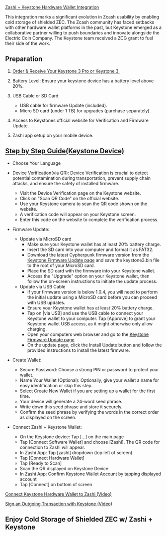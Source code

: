 [Zashi + Keystone Hardware Wallet Integration](https://x.com/zashi_app/status/1869793574880973144) 

This integration marks a significant evolution in Zcash usability by enabling cold storage of shielded ZEC. The Zcash community has faced setbacks with other hardware wallet platforms in the past, but Keystone emerged as a collaborative partner willing to push boundaries and innovate alongside the Electric Coin Company. The Keystone team received a ZCG grant to fuel their side of the work.

## Preparation
1. [Order & Receive Your Keystone 3 Pro or Keystone 3.](https://keyst.one) 

2. Battery Level: Ensure your keystone device has a battery level above 20%.

3. USB Cable or SD Card:
   - USB cable for firmware Update (included).
   - Micro SD card (under 1 TB) for upgrades (purchase separately).

4. Access to Keystones official website for Verification and Firmware Update.

5. Zashi app setup on your mobile device.

## [Step by Step Guide(Keystone Device)](https://keyst.one/get-started) 
- Choose Your Language
- Device Verification(via QR): Device Verification is crucial to detect potential contamination during transportation, prevent supply chain attacks, and ensure the safety of installed firmware.

  - Visit the Device Verification page on the Keystone website.
  - Click on "Scan QR Code" on the official website.
  - Use your Keystone camera to scan the QR code shown on the website.
  - A verification code will appear on your Keystone screen.
  - Enter this code on the website to complete the verification process.

- Firmware Update:
  - Update via MicroSD card
    - Make sure your Keystone wallet has at least 20% battery charge.
    - Insert the SD card into your computer and format it as FAT32.
    - Download the latest Cypherpunk firmware version from the [Keystone Firmware Update page](https://keyst.one/firmware) and save the keystone3.bin file to the root of your MicroSD card.
    - Place the SD card with the firmware into your Keystone wallet.
    - Access the "Upgrade" option on your Keystone wallet, then follow the on-screen instructions to initiate the update process.
  - Update via USB Cable
    - If your firmware version is below 1.0.4, you will need to perform the initial update using a MicroSD card before you can proceed with USB updates.
    - Ensure your Keystone wallet has at least 20% battery charge.
    - Tap on [via USB] and use the USB cable to connect your Keystone wallet to your computer. Tap [Approve] to grant your Keystone wallet USB access, as it might otherwise only allow charging.
    - Open your computers web browser and go to the [Keystone Firmware Update page](https://keyst.one/firmware)
    - On the update page, click the Install Update button and follow the provided instructions to install the latest firmware.
- Create Wallet:
    - Secure Password: Choose a strong PIN or password to protect your wallet.
    - Name Your Wallet (Optional): Optionally, give your wallet a name for easy identification or skip this step.
    - Select Create New Wallet if you are setting up a wallet for the first time.
    - Your device will generate a 24-word seed phrase.
    - Write down this seed phrase and store it securely.
    - Confirm the seed phrase by verifying the words in the correct order as displayed on the screen.
- Connect Zashi + Keystone Wallet:
    - On the Keystone device: Tap […] on the main page
    - Tap [Connect Software Wallet] and choose [Zashi]. The QR code for connection to Zashi will appear.
    - In Zashi App: Tap [zashi] dropdown (top left of screen)
    - Tap [Connect Hardware Wallet]
    - Tap [Ready to Scan]
    - Scan the QR displayed on Keystone Device
    - In Zashi App: Confirm Keystone Wallet Account by tapping displayed account
    - Tap [Connect] on bottom of screen

[Connect Keystone Hardware Wallet to Zashi (Video)](https://www.youtube.com/watch?v=Jr6LqtD1W0s)

[Sign an Outgoing Transaction with Keystone (Video)](https://www.youtube.com/watch?v=t_OHb1KqrRg)

## Enjoy Cold Storage of Shielded ZEC w/ Zashi + Keystone
